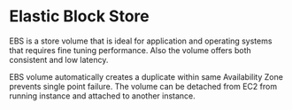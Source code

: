 # 	Elastic Block Store 
EBS is a store volume that is ideal for application and operating systems that requires fine tuning performance. Also the volume offers both consistent and low latency. 

EBS volume automatically creates a duplicate within same Availability Zone prevents single point failure.
The volume can be detached from EC2 from running instance and attached to another instance.
